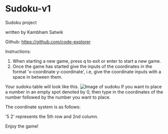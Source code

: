 # Sudoku-v1

Sudoku project

written by Kambham Satwik

Github: https://github.com/code-explorer

Instructions:
1. When starting a new game, press q to exit or enter to start a new game.
2. Once the game has started give the inputs of the coordinates in the format 'x-coordinate y-coordinate', i.e, give the coordinate inputs with a space in between them.

Your sudoku table will look like this.
![Image of sudoku](https://github.com/code-explorer/Sudoku-v1/blob/main/Capture.JPG)
If you want to place a number in an empty spot denoted by 0, then type in the coordinates of the number followed by the number you want to place.

The coordinate system is as follows:

'5 2' represents the 5th row and 2nd column.

Enjoy the game!
